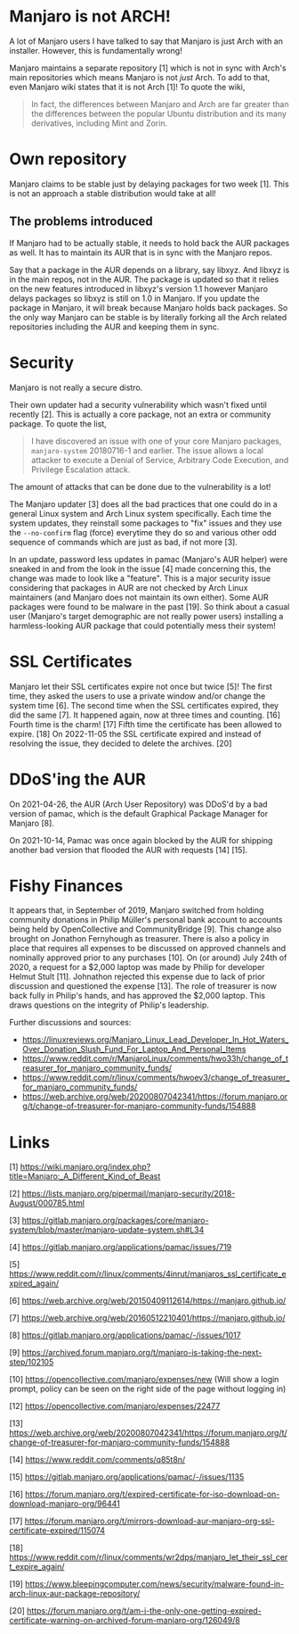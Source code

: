 # Manjaro is not ARCH!
A lot of Manjaro users I have talked to say that Manjaro is just Arch
with an installer. However, this is fundamentally wrong!

Manjaro maintains a separate repository [1] which is not in sync with Arch's
main repositories which means Manjaro is not *just* Arch. To add to that,
even Manjaro wiki states that it is not Arch [1]! To quote the wiki,

> In fact, the differences between Manjaro and Arch are far greater than
> the differences between the popular Ubuntu distribution and its many
> derivatives, including Mint and Zorin.

# Own repository
Manjaro claims to be stable just by delaying packages for two week [1]. This
is not an approach a stable distribution would take at all!

## The problems introduced
If Manjaro had to be actually stable, it needs to hold back the AUR packages
as well. It has to maintain its AUR that is in sync with the Manjaro repos.

Say that a package in the AUR depends on a library, say libxyz. And libxyz is
in the main repos, not in the AUR. The package is updated so that it relies
on the new features introduced in libxyz's version 1.1 however Manjaro delays
packages so libxyz is still on 1.0 in Manjaro. If you update the package in
Manjaro, it will break because Manjaro holds back packages. So the only
way Manjaro can be stable is by literally forking all the Arch related
repositories including the AUR and keeping them in sync.

# Security
Manjaro is not really a secure distro.

Their own updater had a security vulnerability which wasn't fixed
until recently [2]. This is actually a core package, not an extra or
community package. To quote the list,

> I have discovered an issue with one of your core Manjaro packages,
> `manjaro-system` 20180716-1 and earlier.
> The issue allows a local attacker to execute a Denial of Service,
> Arbitrary Code Execution, and Privilege Escalation attack.

The amount of attacks that can be done due to the vulnerability is a
lot!

The Manjaro updater [3] does all the bad practices that one could do in
a general Linux system and Arch Linux system specifically. Each time
the system updates, they reinstall some packages to "fix" issues and
they use the `--no-confirm` flag (force) everytime they do so and
various other odd sequence of commands which are just as bad, if not
more [3].

In an update, password less updates in pamac (Manjaro's AUR helper)
were sneaked in and from the look in the issue [4] made concerning this,
the change was made to look like a "feature". This is a major security
issue considering that packages in AUR are not checked by Arch Linux
maintainers (and Manjaro does not maintain its own either). Some AUR
packages were found to be malware in the past [19]. So think about a casual
user (Manjaro's target demographic are not really power users) installing
a harmless-looking AUR package that could potentially mess their system!

# SSL Certificates
Manjaro let their SSL certificates expire not once but twice [5]!
The first time, they asked the users to use a private window and/or change
the system time [6].
The second time when the SSL certificates expired, they did the same [7].
It happened again, now at three times and counting. [16]
Fourth time is the charm! [17]
Fifth time the certificate has been allowed to expire. [18]
On 2022-11-05 the SSL certificate expired and instead of resolving the issue, they decided to delete the archives. [20]

# DDoS'ing the AUR

On 2021-04-26, the AUR (Arch User Repository) was DDoS'd by a bad version
of pamac, which is the default Graphical Package Manager for Manjaro [8].

On 2021-10-14, Pamac was once again blocked by the AUR for shipping 
another bad version that flooded the AUR with requests [14] [15].

# Fishy Finances

It appears that, in September of 2019, Manjaro switched from holding community donations in Philip Müller's personal bank account to accounts being held by OpenCollective and CommunityBridge [9]. This change also brought on Jonathon Fernyhough as treasurer. There is also a policy in place that requires all expenses to be discussed on approved channels and nominally approved prior to any purchases [10]. On (or around) July 24th of 2020, a request for a \$2,000 laptop was made by Philip for developer Helmut Stult [11].  Johnathon rejected this expense due to lack of prior discussion and questioned the expense [13]. The role of treasurer is now back fully in Philip's hands, and has approved the \$2,000 laptop.  This draws questions on the integrity of Philip's leadership.

Further discussions and sources:

- https://linuxreviews.org/Manjaro_Linux_Lead_Developer_In_Hot_Waters_Over_Donation_Slush_Fund_For_Laptop_And_Personal_Items
- https://www.reddit.com/r/ManjaroLinux/comments/hwo33h/change_of_treasurer_for_manjaro_community_funds/
- https://www.reddit.com/r/linux/comments/hwoev3/change_of_treasurer_for_manjaro_community_funds/
- https://web.archive.org/web/20200807042341/https://forum.manjaro.org/t/change-of-treasurer-for-manjaro-community-funds/154888

# Links
[1] https://wiki.manjaro.org/index.php?title=Manjaro:_A_Different_Kind_of_Beast

[2] https://lists.manjaro.org/pipermail/manjaro-security/2018-August/000785.html

[3] https://gitlab.manjaro.org/packages/core/manjaro-system/blob/master/manjaro-update-system.sh#L34

[4] https://gitlab.manjaro.org/applications/pamac/issues/719

[5] https://www.reddit.com/r/linux/comments/4inrut/manjaros_ssl_certificate_expired_again/

[6] https://web.archive.org/web/20150409112614/https://manjaro.github.io/

[7] https://web.archive.org/web/20160512210401/https://manjaro.github.io/

[8] https://gitlab.manjaro.org/applications/pamac/-/issues/1017

[9] https://archived.forum.manjaro.org/t/manjaro-is-taking-the-next-step/102105

[10] https://opencollective.com/manjaro/expenses/new (Will show a login prompt, policy can be seen on the right side of the page without logging in)

[12] https://opencollective.com/manjaro/expenses/22477

[13] https://web.archive.org/web/20200807042341/https://forum.manjaro.org/t/change-of-treasurer-for-manjaro-community-funds/154888

[14] https://www.reddit.com/comments/q85t8n/

[15] https://gitlab.manjaro.org/applications/pamac/-/issues/1135

[16] https://forum.manjaro.org/t/expired-certificate-for-iso-download-on-download-manjaro-org/96441

[17] https://forum.manjaro.org/t/mirrors-download-aur-manjaro-org-ssl-certificate-expired/115074

[18] https://www.reddit.com/r/linux/comments/wr2dps/manjaro_let_their_ssl_cert_expire_again/

[19] https://www.bleepingcomputer.com/news/security/malware-found-in-arch-linux-aur-package-repository/

[20] https://forum.manjaro.org/t/am-i-the-only-one-getting-expired-certificate-warning-on-archived-forum-manjaro-org/126049/8